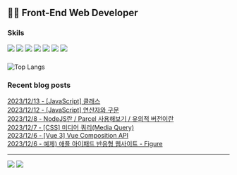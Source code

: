  ## 👩‍💻 Front-End Web Developer 
### Skils
<img src="https://img.shields.io/badge/HJTML5-E34F26?style=flat-square&logo=HTML5&logoColor=white"/> <img src="https://img.shields.io/badge/CSS3-1572B6?style=flat-square&logo=css3&logoColor=white"/> <img src="https://img.shields.io/badge/JavaScript-F7DF1E?style=flat-square&logo=javascript&logoColor=white"/> <img src="https://img.shields.io/badge/Vue.js-4FC08D?style=flat-square&logo=vuedotjs&logoColor=white"/> <img src="https://img.shields.io/badge/Chart.js-FF6384?style=flat-square&logo=Chart.js&logoColor=white"/> <img src="https://img.shields.io/badge/ECharts-AA344D?style=flat-square&logo=ECharts&logoColor=white"/> <img src="https://img.shields.io/badge/MySQL-4479A1?style=flat-square&logo=MySQL&logoColor=white"/> 

### 
![Top Langs](https://github-readme-stats.vercel.app/api/top-langs/?username=kimAeris&layout=compact&theme=buefy)

### Recent blog posts
[2023/12/13 - [JavaScript] 클래스](https://ohzlsss.tistory.com/67) <br>
[2023/12/12 - [JavaScript] 연산자와 구문](https://ohzlsss.tistory.com/66) <br>
[2023/12/8 - NodeJS란 / Parcel 사용해보기 / 유의적 버전이란](https://ohzlsss.tistory.com/65) <br>
[2023/12/7 - [CSS] 미디어 쿼리(Media Query)](https://ohzlsss.tistory.com/64) <br>
[2023/12/6 - [Vue 3] Vue Composition API](https://ohzlsss.tistory.com/63) <br>
[2023/12/6 - 예제) 애플 아이패드 반응형 웹사이트 - Figure](https://ohzlsss.tistory.com/62) <br>
 
---
<a href="https://ohzlsss.tistory.com"><img src="https://img.shields.io/badge/Tech%20Blog-20C997?style=flat-square&logo=storyblok&logoColor=white"/></a> <a href="https://ohzlsss.tistory.com"><img src="https://img.shields.io/badge/-Portfolio-000000?style=flat-square&logo=Notion&logoColor=white"/></a>  
